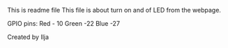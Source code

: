 This is readme file
This file is about turn on and of LED from the webpage.

GPIO pins:
Red - 10
Green -22
Blue -27


Created by Ilja

